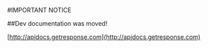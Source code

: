 #IMPORTANT NOTICE

##Dev documentation was moved!

[http://apidocs.getresponse.com](http://apidocs.getresponse.com)
